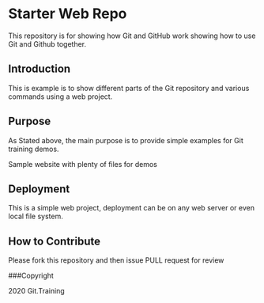 # Starter Web Repo

This repository is for showing how Git and GitHub work
showing how to use Git and Github together.

## Introduction 

This is example is to show different parts of the
Git repository and various commands using a 
web project.

## Purpose

As Stated above, the main purpose is to provide 
simple examples for Git training demos.

Sample website with plenty of files for demos

## Deployment

This is a simple web project, deployment 
can be on any web server or even local file system.

## How to Contribute

Please fork this repository and then issue PULL request 
for review

###Copyright

2020 Git.Training
